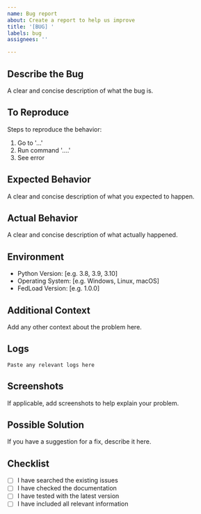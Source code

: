 ```yaml
---
name: Bug report
about: Create a report to help us improve
title: '[BUG] '
labels: bug
assignees: ''

---
```


## Describe the Bug
A clear and concise description of what the bug is.

## To Reproduce
Steps to reproduce the behavior:
1. Go to '...'
2. Run command '....'
3. See error

## Expected Behavior
A clear and concise description of what you expected to happen.

## Actual Behavior
A clear and concise description of what actually happened.

## Environment
- Python Version: [e.g. 3.8, 3.9, 3.10]
- Operating System: [e.g. Windows, Linux, macOS]
- FedLoad Version: [e.g. 1.0.0]

## Additional Context
Add any other context about the problem here.

## Logs
```
Paste any relevant logs here
```

## Screenshots
If applicable, add screenshots to help explain your problem.

## Possible Solution
If you have a suggestion for a fix, describe it here.

## Checklist
- [ ] I have searched the existing issues
- [ ] I have checked the documentation
- [ ] I have tested with the latest version
- [ ] I have included all relevant information 